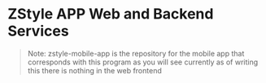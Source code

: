# ZStyle APP Web and Backend Services 
> Note: zstyle-mobile-app is the repository for the mobile app that corresponds with this program 
> as you will see currently as of writing this there is nothing in the web frontend